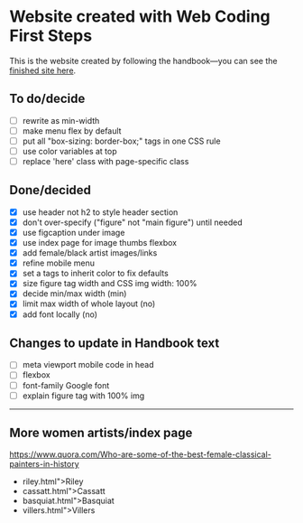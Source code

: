 # Website created with Web Coding First Steps

This is the website created by following the handbook—you can see the [finished site here](https://daveeveritt.github.io/web-coding-first-site/).

## To do/decide

- [ ] rewrite as min-width
- [ ] make menu flex by default
- [ ] put all "box-sizing: border-box;" tags in one CSS rule
- [ ] use color variables at top
- [ ] replace 'here' class with page-specific class

## Done/decided

- [x] use header not h2 to style header section
- [x] don't over-specify ("figure" not "main figure") until needed
- [x] use figcaption under image
- [x] use index page for image thumbs flexbox
- [x] add female/black artist images/links
- [x] refine mobile menu
- [x] set a tags to inherit color to fix defaults
- [x] size figure tag width and CSS img width: 100%
- [x] decide min/max width (min)
- [x] limit max width of whole layout (no)
- [x] add font locally (no)

## Changes to update in Handbook text

- [ ] meta viewport mobile code in head
- [ ] flexbox
- [ ] font-family Google font
- [ ] explain figure tag with 100% img

---

## More women artists/index page

https://www.quora.com/Who-are-some-of-the-best-female-classical-painters-in-history

- riley.html">Riley
- cassatt.html">Cassatt
- basquiat.html">Basquiat
- villers.html">Villers
